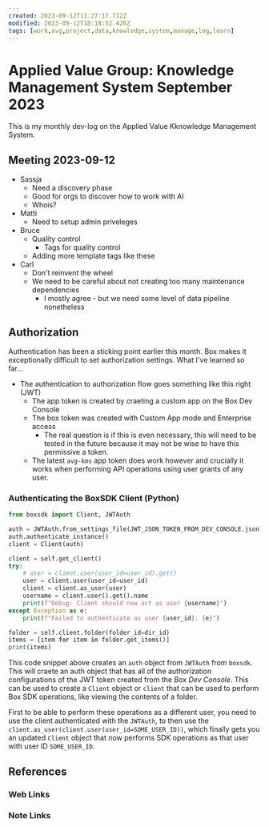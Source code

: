 ```yaml
---
created: 2023-09-12T11:27:17.712Z
modified: 2023-09-12T18:18:52.426Z
tags: [work,avg,project,data,knowledge,system,manage,log,learn]
---
```

# Applied Value Group: Knowledge Management System September 2023

This is my monthly dev-log on the Applied Value Kknowledge Management System.

## Meeting 2023-09-12

* Sassja
    * Need a discovery phase
    * Good for orgs to discover how to work with AI
    * Whois?
* Matti
    * Need to setup admin priveleges
* Bruce
    * Quality control
      * Tags for quality control
    * Adding more template tags like these
* Carl
    * Don't reinvent the wheel
    * We need to be careful about not creating too many maintenance dependencies
        * I mostly agree - but we need some level of data pipeline nonetheless

## Authorization

Authentication has been a sticking point earlier this month.
Box makes it exceptionally difficult to set authorization settings.
What I've learned so far...

* The authentication to authorization flow goes something like this right (JWT)
    * The app token is created by craeting a custom app on the Box Dev Console
    * The box token was created with Custom App mode and Enterprise access
        * The real question is if this is even necessary,
            this will need to be tested in the future because
            it may not be wise to have this permissive a token.
    * The latest `avg-kms` app token does work however and
        crucially it works when performing API operations using
        user grants of any user.

### Authenticating the BoxSDK Client (Python)

```python
from boxsdk import Client, JWTAuth

auth = JWTAuth.from_settings_file(JWT_JSON_TOKEN_FROM_DEV_CONSOLE.json)
auth.authenticate_instance()
client = Client(auth)

client = self.get_client()
try:
    # user = client.user(user_id=user_id).get()
    user = client.user(user_id=user_id)
    client = client.as_user(user)
    username = client.user().get().name
    print(f"Debug: Client should now act as user {username}")
except Exception as e:
    print(f"Failed to authenticate as user {user_id}: {e}")

folder = self.client.folder(folder_id=dir_id)
items = [item for item in folder.get_items()]
print(items)
```

This code snippet above creates an `auth` object from `JWTAuth` from `boxsdk`.
This will craete an auth object that has all of the authorization configurations of
the JWT token created from the *Box Dev Console*.
This can be used to create a `Client` object or `client` that
can be used to perform Box SDK operations, like viewing the contents of a folder.

First to be able to perform these operations as a different user,
you need to use the client authenticated with the `JWTAuth`,
to then use the `client.as_user(client.user(user_id=SOME_USER_ID))`,
which finally gets you an updated `Client` object that
now performs SDK operations as that user with user ID `SOME_USER_ID`.


## References

### Web Links

<!-- Hidden References -->

### Note Links

<!-- Hidden References -->
